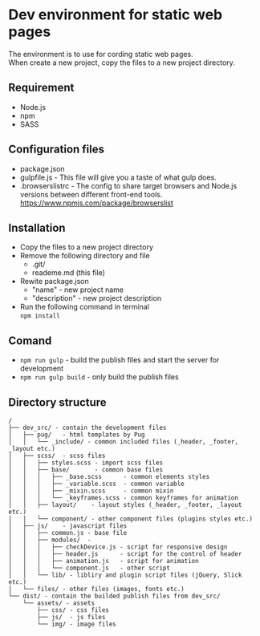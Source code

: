 # Dev environment for static web pages
The environment is to use for cording static web pages.  
When create a new project, copy the files to a new project directory.

## Requirement
* Node.js
* npm
* SASS

## Configuration files
* package.json
* gulpfile.js - This file will give you a taste of what gulp does.
* .browserslistrc - The config to share target browsers and Node.js versions between different front-end tools. https://www.npmjs.com/package/browserslist

## Installation
* Copy the files to a new project directory
* Remove the following directory and file
  * .git/
  * reademe.md (this file)
* Rewite package.json
  * "name" - new project name
  * "description" - new project description
* Run the following command in terminal  
  ```npm install```

## Comand
* ```npm run gulp``` - build the publish files and start the server for development
* ```npm run gulp build``` - only build the publish files

## Directory structure
```
/
├── dev_src/ - contain the development files  
│   ├── pug/   - html templates by Pug  
│   │   └── _include/ - common included files (_header, _footer, _layout etc.)  
│   ├── scss/  - scss files  
│   │   ├── styles.scss - import scss files  
│   │   ├── base/       - common base files
│   │   │   ├── _base.scss      - common elements styles  
│   │   │   ├── _variable.scss  - common variable  
│   │   │   ├── _mixin.scss     - common mixin  
│   │   │   └── _keyframes.scss - common keyframes for animation  
│   │   ├── layout/    - layout styles (_header, _footer, _layout etc.)  
│   │   └── component/ - other component files (plugins styles etc.)  
│   ├── js/    - javascript files  
│   │   ├── common.js - base file 
│   │   ├── modules/  - 
│   │   │   ├── checkDevice.js - script for responsive design  
│   │   │   ├── header.js      - script for the control of header   
│   │   │   ├── animation.js   - script for animation  
│   │   │   └── component.js   - other script  
│   │   └── lib/ - libliry and plugin script files (jQuery, Slick etc.)  
│   └── files/ - other files (images, fonts etc.)  
└── dist/ - contain the builded publish files from dev_src/
    └── assets/ - assets  
        ├── css/ - css files
        ├── js/  - js files
        └── img/ - image files
```